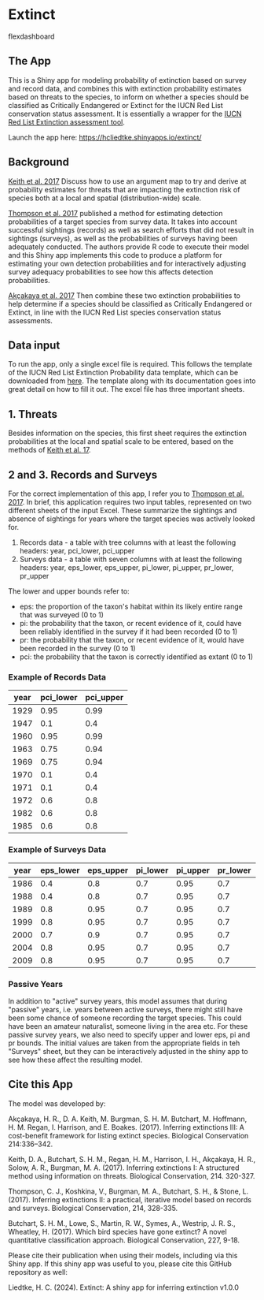 # Extinct

flexdashboard

## The App

This is a Shiny app for modeling probability of extinction based on survey and record data, and combines this with extinction probability estimates based on threats to the species, to inform on whether a species should be classified as Critically Endangered or Extinct for the IUCN Red List conservation status assessment. It is essentially a wrapper for the [IUCN Red List Extinction assessment tool](https://www.iucnredlist.org/resources/ex-probability).

Launch the app here: https://hcliedtke.shinyapps.io/extinct/

## Background

[Keith et al. 2017](https://doi.org/10.1016/j.biocon.2017.07.026) Discuss how to use an argument map to try and derive at probability estimates for threats that are impacting the extinction risk of species both at a local and spatial (distribution-wide) scale.

[Thompson et al. 2017](https://www.sciencedirect.com/science/article/pii/S0006320717300575#s0080) published a method for estimating detection probabilities of a target species from survey data. It takes into account successful sightings (records) as well as search efforts that did not result in sightings (surveys), as well as the probabilities of surveys having been adequately conducted. The authors provide R code to execute their model and this Shiny app implements this code to produce a platform for estimating your own detection probabilities and for interactively adjusting survey adequacy probabilities to see how this affects detection probabilities.

[Akçakaya et al. 2017](https://doi.org/10.1016/j.biocon.2017.07.027) Then combine these two extinction probabilities to help determine if a species should be classified as Critically Endangered or Extinct, in line with the IUCN Red List species conservation status assessments.


## Data input

To run the app, only a single excel file is required. This follows the template of the IUCN Red List Extinction Probability data template, which can be downloaded from [here](https://www.iucnredlist.org/resources/ex-probability). The template along with its documentation goes into great detail on how to fill it out. The excel file has three important sheets.

## 1. Threats

Besides information on the species, this first sheet requires the extinction probabilities at the local and spatial scale to be entered, based on the methods of [Keith et al. 17](https://doi.org/10.1016/j.biocon.2017.07.026).


## 2 and 3. Records and Surveys

For the correct implementation of this app, I refer you to [Thompson et al. 2017](https://www.sciencedirect.com/science/article/pii/S0006320717300575#s0080). In brief, this application requires two input tables, represented on two different sheets of the input Excel. These summarize the sightings and absence of sightings for years where the target species was actively looked for.

1. Records data - a table with tree columns with at least the following headers: year, pci_lower, pci_upper
2. Surveys data - a table with seven columns with at least the following headers: year, eps_lower, eps_upper, pi_lower, pi_upper, pr_lower, pr_upper


The lower and upper bounds refer to:

* eps: the proportion of the taxon's habitat within its likely entire range that was surveyed (0 to 1)
* pi: the probability that the taxon, or recent evidence of it, could have been reliably identified in the survey if it had been recorded (0 to 1)
* pr: the probability that the taxon, or recent evidence of it, would have been recorded in the survey (0 to 1)
* pci: the probability that the taxon is correctly identified as extant (0 to 1)


### Example of Records Data

|year|pci_lower|pci_upper|
|----|---------|---------|
|1929|0.95     |0.99     |
|1947|0.1      |0.4      |
|1960|0.95     |0.99     |
|1963|0.75     |0.94     |
|1969|0.75     |0.94     |
|1970|0.1      |0.4      |
|1971|0.1      |0.4      |
|1972|0.6      |0.8      |
|1982|0.6      |0.8      |
|1985|0.6      |0.8      |


### Example of Surveys Data

|year|eps_lower|eps_upper|pi_lower|pi_upper|pr_lower|pr_upper|
|----|---------|---------|--------|--------|--------|--------|
|1986|0.4      |0.8      |0.7     |0.95    |0.7     |0.95    |
|1988|0.4      |0.8      |0.7     |0.95    |0.7     |0.95    |
|1989|0.8      |0.95     |0.7     |0.95    |0.7     |0.95    |
|1999|0.8      |0.95     |0.7     |0.95    |0.7     |0.95    |
|2000|0.7      |0.9      |0.7     |0.95    |0.7     |0.95    |
|2004|0.8      |0.95     |0.7     |0.95    |0.7     |0.95    |
|2009|0.8      |0.95     |0.7     |0.95    |0.7     |0.95    |


### Passive Years

In addition to "active" survey years, this model assumes that during "passive" years, i.e. years between active surveys, there might still have been some chance of someone recording the target species. This could have been an amateur naturalist, someone living in the area etc. For these passive survey years, we also need to specify upper and lower eps, pi and pr bounds. The initial values are taken from the appropriate fields in teh "Surveys" sheet, but they can be interactively adjusted in the shiny app to see how these affect the resulting model.


## Cite this App

The model was developed by:  

Akçakaya, H. R., D. A. Keith, M. Burgman, S. H. M. Butchart, M. Hoffmann, H. M. Regan, I. Harrison, and E. Boakes. (2017). Inferring extinctions III: A cost-benefit framework for listing extinct species. Biological Conservation 214:336–342.

Keith, D. A., Butchart, S. H. M.,  Regan, H. M.,  Harrison, I. H., Akçakaya, H. R., Solow, A. R.,  Burgman, M. A. (2017). Inferring extinctions I: A structured method using information on threats. Biological Conservation, 214. 320-327.

Thompson, C. J., Koshkina, V., Burgman, M. A., Butchart, S. H., & Stone, L. (2017). Inferring extinctions II: a practical, iterative model based on records and surveys. Biological Conservation, 214, 328-335.

Butchart, S. H. M., Lowe,  S., Martin, R. W., Symes, A., Westrip, J. R. S., Wheatley, H. (2017). Which bird species have gone extinct? A novel quantitative classification approach. Biological Conservation, 227, 9-18.

Please cite their publication when using their models, including via this Shiny app. If this shiny app was useful to you, please cite this GitHub repository as well:

Liedtke, H. C. (2024). Extinct: A shiny app for inferring extinction v1.0.0
